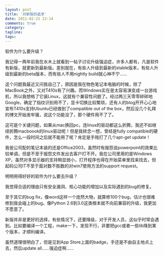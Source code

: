 ```yaml
---
layout: post
title: '对新版的追求'
date: 2011-02-21 22:14
comments: true
category: 
tagline: 
tags:
---
```

    

软件为什么要升级？

我记得一两年前我在水木上就看到一帖子讨论升级强迫症，许多人都有，凡是软件有新版，就更新到最新版。差别就在，有些人升级到最新的stable版本，有些人升级到最新的beta版本，而有些人不用nightly build就心神不宁……

这个问题我最近又问我自己了，原因是我在物色笔记本电脑的时候，除了MacBook之外，又对T410s有了兴趣。而Windows实在是太容易演变成一台游戏机，所以我想格了它装Linux，这就有个兼容性问题了。经过两三天零零碎碎地Google，确定了指纹识别用不了，显卡切换比较繁琐，还有人的blog开开心心地宣布T410s支持Ubuntu已经做到了compatible out of the box，然后没几个礼拜的博文开始发牢骚，说这个功能没了，那个硬件用不了了。

这可是个关键问题，如果从mac换回pc，连linux的驱动都这么折腾，我还不如继续折腾macboook的linux驱动呢！但是我转念一想，曾经是fully compatible的硬件，怎么一段时间之后就不能用了呢？肯定是手贱打了几个apt-get update！

我爸公司配的笔记本装的还是Office2003，虽然时有报怨说powerpoint的效果比较单调，但是不至于报怨文件发出去客户打不开。我在公司里用的是Windows XP，虽然对多显示器的支持稍显弱小，打开程序也得在开始菜单里找来找去，但起码公司IT不至于面对数不胜数的对win7使用方法的support request。

明明用得好好的软件为什么要去升级？

我觉得合适的理由只有安全漏洞、核心功能的增加以及实际遇到的bug的修复。

至于其它的bug fix，像word这样一个庞然大物，就算修100个bug，估计也很难修到我会碰上的bug。像Python 2.6到3.0这类根本就不向前兼容的升级，我更加不愿意了。

新版并非是更好的选择，有些情况下，还要降级，对于开发人员，这似乎时常会遇到。比如要编译一个工程，make一下，发现不行，非要把gcc或者一些lib降到某个版本，才顺利编译。

虽然道理很明白了，但是见到App Store上面的badge，手还是不由自主地点上去，然后update all……强迫症啊……
